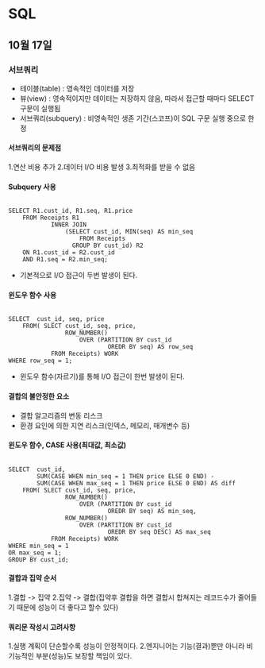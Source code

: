 # SQL

## 10월 17일

### 서브쿼리

* 테이블(table) : 영속적인 데이터를 저장
* 뷰(view) : 영속적이지만 데이터는 저장하지 않음, 따라서 접근할 때마다 SELECT 구문이 실행됨
* 서브쿼리(subquery) : 비영속적인 생존 기간(스코프)이 SQL 구문 실행 중으로 한정

#### 서브쿼리의 문제점
1.연산 비용 추가
2.데이터 I/O 비용 발생
3.최적화를 받을 수 없음

#### Subquery 사용
<pre><code>
SELECT R1.cust_id, R1.seq, R1.price
	FROM Receipts R1
			INNER JOIN
				(SELECT cust_id, MIN(seq) AS min_seq
					FROM Receipts
				  GROUP BY cust_id) R2
	ON R1.cust_id = R2.cust_id
    AND R1.seq = R2.min_seq;
</pre></code>
* 기본적으로 I/O 접근이 두번 발생이 된다.


#### 윈도우 함수 사용
<pre><code>
SELECT  cust_id, seq, price
	FROM( SLECT cust_id, seq, price,
				ROW_NUMBER()
					OVER (PARTITION BY cust_id
							OREDR BY seq) AS row_seq
		    FROM Receipts) WORK
WHERE row_seq = 1;
</pre></code>
* 윈도우 함수(자르기)를 통해 I/O 접근이 한번 발생이 된다. 

#### 결합의 불안정한 요소
* 결합 알고리즘의 변동 리스크
* 환경 요인에 의한 지연 리스크(인덱스, 메모리, 매개변수 등)

#### 윈도우 함수, CASE 사용(최대값, 최소값)
<pre><code>
SELECT  cust_id, 
		SUM(CASE WHEN min_seq = 1 THEN price ELSE 0 END) -
		SUM(CASE WHEN max_seq = 1 THEN price ELSE 0 END) AS diff
	FROM( SLECT cust_id, seq, price,
				ROW_NUMBER()
					OVER (PARTITION BY cust_id
							OREDR BY seq) AS min_seq,
				ROW_NUMBER()
					OVER (PARTITION BY cust_id
							OREDR BY seq DESC) AS max_seq
		    FROM Receipts) WORK
WHERE min_seq = 1
OR max_seq = 1;
GROUP BY cust_id;
</pre></code>

#### 결합과 집약 순서
1.결합 -> 집약
2.집약 -> 결합(집약후 결합을 하면 결합시 합쳐지는 레코드수가 줄어들기 때문에 성능이 더 좋다고 할수 있다)

#### 쿼리문 작성시 고려사항
1.실행 계획이 단순할수록 성능이 안정적이다.
2.엔지니어는 기능(결과)뿐만 아니라 비기능적인 부분(성능)도 보장할 책임이 있다.

